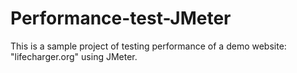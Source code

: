 # Performance-test-JMeter
This is a sample project of testing performance of a demo website: "lifecharger.org" using JMeter.
